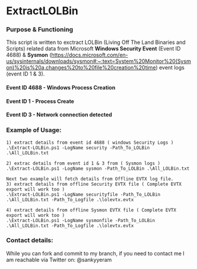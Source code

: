 # ExtractLOLBin

### Purpose & Functioning

This script is written to exctract LOLBin (Living Off The Land Binaries and Scripts) related data from Microsoft **Windows Security Event** (Event ID 4688) & **Sysmon** (https://docs.microsoft.com/en-us/sysinternals/downloads/sysmon#:~:text=System%20Monitor%20(Sysmon)%20is%20a,changes%20to%20file%20creation%20time) event logs  (event ID 1 & 3).

#### Event ID 4688 - Windows Process Creation
#### Event ID 1    - Process Create
#### Event ID 3    - Network connection detected


### Example of Usage:
```
1) extract details from event id 4688 ( windows Security Logs )
.\Extract-LOLBin.ps1 -LogName security -Path_To_LOLBin .\All_LOLBin.txt

2) extrac details from event id 1 & 3 from ( Sysmon logs )
.\Extract-LOLBin.ps1 -LogName sysmon -Path_To_LOLBin .\All_LOLBin.txt

Next two example will fetch details from Offline EVTX log file.
3) extract details from offline Security EVTX file ( Complete EVTX export will work too ) 
.\Extract-LOLBin.ps1 -LogName securityfile -Path_To_LOLBin .\All_LOLBin.txt -Path_To_Logfile .\lolevtx.evtx

4) extract details from offline Sysmon EVTX file ( Complete EVTX export will work too ) 
.\Extract-LOLBin.ps1 -LogName sysmonfile -Path_To_LOLBin .\All_LOLBin.txt -Path_To_Logfile .\lolevtx.evtx

```

### Contact details:

While you can fork and commit to my branch, if you need to contact me I am reachable via Twitter on: @sankyyeram
